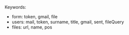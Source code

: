 Keywords:
<ul>
<li> form: token, gmail, file</li>
<li>users: mail, token, surname, title, gmail, sent, fileQuery</li>
<li>files: url, name, pos</li>
</ul>
